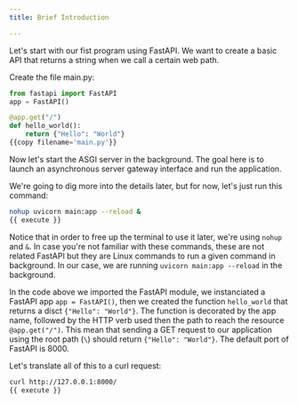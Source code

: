 ```yaml
---
title: Brief Introduction

---
```

<!-- FastAPI: Hello, World-->

Let's start with our fist program using FastAPI. We want to create a basic API that returns a string when we call a certain web path.

Create the file main.py:

```python
from fastapi import FastAPI
app = FastAPI()

@app.get("/")
def hello_world():
    return {"Hello": "World"}
{{copy filename='main.py'}}
```

Now let's start the ASGI server in the background. The goal here is to launch an asynchronous server gateway interface and run the application.

We're going to dig more into the details later, but for now, let's just run this command:

```bash
nohup uvicorn main:app --reload & 
{{ execute }}
```

Notice that in order to free up the terminal to use it later, we're using `nohup` and `&`.
In case you're not familiar with these commands, these are not related FastAPI but they are Linux commands to run a given command in background. In our case, we are running `uvicorn main:app --reload` in the background.

In the code above we imported the FastAPI module, we instanciated a FastAPI app `app = FastAPI()`, then we created the function `hello_world` that returns a disct `{"Hello": "World"}`. The function is decorated by the app name, followed by the HTTP verb used then the path to reach the resource `@app.get("/")`. This mean that sending a GET request to our application using the root path (`\`) should return `{"Hello": "World"}`. The default port of FastAPI is 8000.

Let's translate all of this to a curl request:

```bash
curl http://127.0.0.1:8000/
{{ execute }}
```